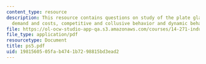 ```yaml
---
content_type: resource
description: This resource contains questions on study of the plate glass industry,
  demand and costs, competitive and collusive behavior and dynamic behavior of firms.
file: https://ol-ocw-studio-app-qa.s3.amazonaws.com/courses/14-271-industrial-organization-i-fall-2005/1981560505fab4741b7298815bd3ead2_ps5.pdf
file_type: application/pdf
resourcetype: Document
title: ps5.pdf
uid: 19815605-05fa-b474-1b72-98815bd3ead2
---
```

